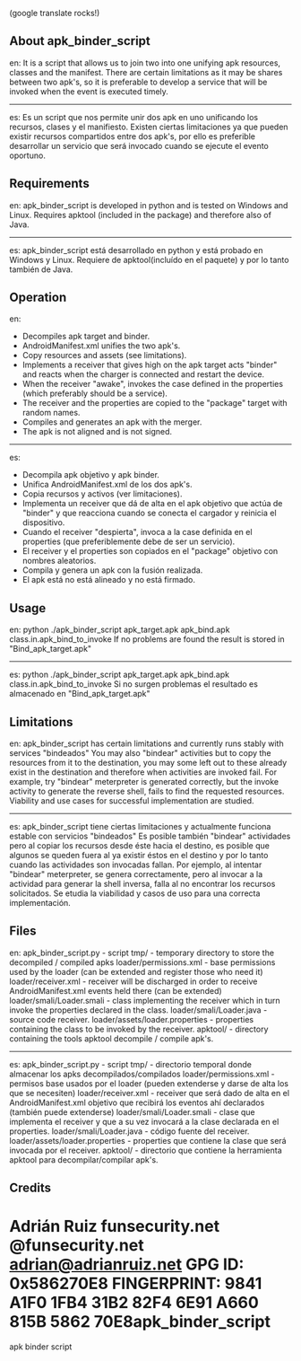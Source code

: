 (google translate rocks!)

About apk_binder_script
-----------------------
en:
It is a script that allows us to join two into one unifying apk resources, classes and the manifest. 
There are certain limitations as it may be shares between two apk's, so it is preferable to develop a service that will be invoked when the event is executed timely.

-----------------------
es:
Es un script que nos permite unir dos apk en uno unificando los recursos, clases y el manifiesto.
Existen ciertas limitaciones ya que pueden existir recursos compartidos entre dos apk's, por ello es preferible desarrollar un servicio que será invocado cuando se ejecute el evento oportuno.

Requirements
------------
en:
apk_binder_script is developed in python and is tested on Windows and Linux. 
Requires apktool (included in the package) and therefore also of Java.

-----------------------
es:
apk_binder_script está desarrollado en python y está probado en Windows y Linux.
Requiere de apktool(incluído en el paquete) y por lo tanto también de Java.

Operation
---------
en:
* Decompiles apk target and binder. 
* AndroidManifest.xml unifies the two apk's. 
* Copy resources and assets (see limitations). 
* Implements a receiver that gives high on the apk target acts "binder" and reacts when the charger is connected and restart the device. 
* When the receiver "awake", invokes the case defined in the properties (which preferably should be a service). 
* The receiver and the properties are copied to the "package" target with random names. 
* Compiles and generates an apk with the merger.
* The apk is not aligned and is not signed.

-----------------------
es:
* Decompila apk objetivo y apk binder.
* Unifica AndroidManifest.xml de los dos apk's.
* Copia recursos y activos (ver limitaciones).
* Implementa un receiver que dá de alta en el apk objetivo que actúa de "binder" y que reacciona cuando se conecta el cargador y reinicia el dispositivo.
* Cuando el receiver "despierta", invoca a la case definida en el properties (que preferiblemente debe de ser un servicio).
* El receiver y el properties son copiados en el "package" objetivo con nombres aleatorios.
* Compila y genera un apk con la fusión realizada.
* El apk está no está alineado y no está firmado.

Usage
-----
en:
python ./apk_binder_script apk_target.apk apk_bind.apk class.in.apk_bind_to_invoke
If no problems are found the result is stored in "Bind_apk_target.apk"

-----------------------
es:
python ./apk_binder_script apk_target.apk apk_bind.apk class.in.apk_bind_to_invoke
Si no surgen problemas el resultado es almacenado en "Bind_apk_target.apk"

Limitations
-----------
en:
apk_binder_script has certain limitations and currently runs stably with services "bindeados" 
You may also "bindear" activities but to copy the resources from it to the destination, you may 
some left out to these already exist in the destination and therefore when activities are invoked fail. 
For example, try "bindear" meterpreter is generated correctly, but the invoke activity to generate the reverse shell, 
fails to find the requested resources. 
Viability and use cases for successful implementation are studied.

-----------------------
es:
apk_binder_script tiene ciertas limitaciones y actualmente funciona estable con servicios "bindeados"
Es posible también "bindear" actividades pero al copiar los recursos desde éste hacia el destino, es posible que
algunos se queden fuera al ya existir éstos en el destino y por lo tanto cuando las actividades son invocadas fallan.
Por ejemplo, al intentar "bindear" meterpreter, se genera correctamente, pero al invocar a la actividad para generar la shell inversa,
falla al no encontrar los recursos solicitados.
Se etudia la viabilidad y casos de uso para una correcta implementación.

Files
-----
en:
apk_binder_script.py - script 
tmp/ - temporary directory to store the decompiled / compiled apks 
loader/permissions.xml - base permissions used by the loader (can be extended and register those who need it) 
loader/receiver.xml - receiver will be discharged in order to receive AndroidManifest.xml events held there (can be extended) 
loader/smali/Loader.smali - class implementing the receiver which in turn invoke the properties declared in the class. 
loader/smali/Loader.java - source code receiver.
loader/assets/loader.properties - properties containing the class to be invoked by the receiver. 
apktool/ - directory containing the tools apktool decompile / compile apk's.

-----------------------
es:
apk_binder_script.py - script
tmp/ - directorio temporal donde almacenar los apks decompilados/compilados
loader/permissions.xml - permisos base usados por el loader (pueden extenderse y darse de alta los que se necesiten)
loader/receiver.xml - receiver que será dado de alta en el AndroidManifest.xml objetivo que recibirá los eventos ahí declarados (también puede extenderse)
loader/smali/Loader.smali - clase que implementa el receiver y que a su vez invocará a la clase declarada en el properties.
loader/smali/Loader.java - código fuente del receiver.
loader/assets/loader.properties - properties que contiene la clase que será invocada por el receiver.
apktool/ - directorio que contiene la herramienta apktool para decompilar/compilar apk's.

Credits
-------

Adrián Ruiz
funsecurity.net
@funsecurity.net
adrian@adrianruiz.net
GPG
ID: 0x586270E8
FINGERPRINT: 9841 A1F0 1FB4 31B2 82F4  6E91 A660 815B 5862 70E8apk_binder_script
=================

apk binder script
